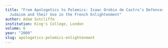 ```yaml
---
title: "From Apologetics to Polemics: Isaac Orobio de Castro’s Defences of
  Judaism and their Use in the French Enlightenment"
author: Adam Sutcliffe
institution: King's College, London
volume: 6
year: "2009"
slug: apologetics-polemics-enlightenment
---
```

